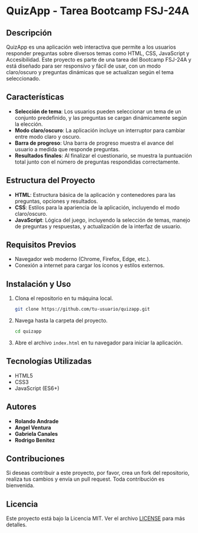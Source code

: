 # QuizApp - Tarea Bootcamp FSJ-24A

## Descripción

QuizApp es una aplicación web interactiva que permite a los usuarios responder preguntas sobre diversos temas como HTML, CSS, JavaScript y Accesibilidad. Este proyecto es parte de una tarea del Bootcamp FSJ-24A y está diseñado para ser responsivo y fácil de usar, con un modo claro/oscuro y preguntas dinámicas que se actualizan según el tema seleccionado.

## Características

- **Selección de tema**: Los usuarios pueden seleccionar un tema de un conjunto predefinido, y las preguntas se cargan dinámicamente según la elección.
- **Modo claro/oscuro**: La aplicación incluye un interruptor para cambiar entre modo claro y oscuro.
- **Barra de progreso**: Una barra de progreso muestra el avance del usuario a medida que responde preguntas.
- **Resultados finales**: Al finalizar el cuestionario, se muestra la puntuación total junto con el número de preguntas respondidas correctamente.

## Estructura del Proyecto

- **HTML**: Estructura básica de la aplicación y contenedores para las preguntas, opciones y resultados.
- **CSS**: Estilos para la apariencia de la aplicación, incluyendo el modo claro/oscuro.
- **JavaScript**: Lógica del juego, incluyendo la selección de temas, manejo de preguntas y respuestas, y actualización de la interfaz de usuario.

## Requisitos Previos

- Navegador web moderno (Chrome, Firefox, Edge, etc.).
- Conexión a internet para cargar los íconos y estilos externos.

## Instalación y Uso

1. Clona el repositorio en tu máquina local.
    ```bash
    git clone https://github.com/tu-usuario/quizapp.git
    ```
2. Navega hasta la carpeta del proyecto.
    ```bash
    cd quizapp
    ```
3. Abre el archivo `index.html` en tu navegador para iniciar la aplicación.

## Tecnologías Utilizadas

- HTML5
- CSS3
- JavaScript (ES6+)

## Autores

- **Rolando Andrade**
- **Angel Ventura**
- **Gabriela Canales**
- **Rodrigo Benitez**

## Contribuciones

Si deseas contribuir a este proyecto, por favor, crea un fork del repositorio, realiza tus cambios y envía un pull request. Toda contribución es bienvenida.

## Licencia

Este proyecto está bajo la Licencia MIT. Ver el archivo [LICENSE](LICENSE) para más detalles.
